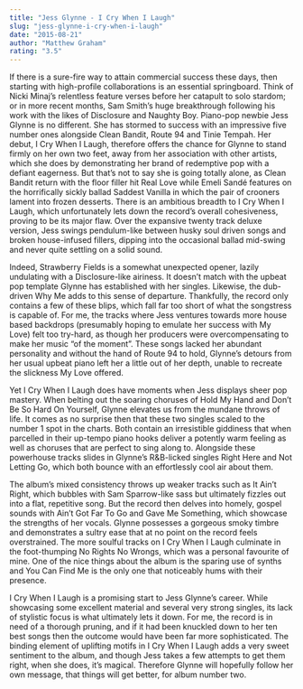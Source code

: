 ```yaml
---
title: "Jess Glynne - I Cry When I Laugh"
slug: "jess-glynne-i-cry-when-i-laugh"
date: "2015-08-21"
author: "Matthew Graham"
rating: "3.5"
---
```


If there is a sure-fire way to attain commercial success these days, then starting with high-profile collaborations is an essential springboard. Think of Nicki Minaj’s relentless feature verses before her catapult to solo stardom; or in more recent months, Sam Smith’s huge breakthrough following his work with the likes of Disclosure and Naughty Boy. Piano-pop newbie Jess Glynne is no different. She has stormed to success with an impressive five number ones alongside Clean Bandit, Route 94 and Tinie Tempah. Her debut, I Cry When I Laugh, therefore offers the chance for Glynne to stand firmly on her own two feet, away from her association with other artists, which she does by demonstrating her brand of redemptive pop with a defiant eagerness. But that’s not to say she is going totally alone, as Clean Bandit return with the floor filler hit Real Love while Emeli Sandé features on the horrifically sickly ballad Saddest Vanilla in which the pair of crooners lament into frozen desserts. There is an ambitious breadth to I Cry When I Laugh, which unfortunately lets down the record’s overall cohesiveness, proving to be its major flaw. Over the expansive twenty track deluxe version, Jess swings pendulum-like between husky soul driven songs and broken house-infused fillers, dipping into the occasional ballad mid-swing and never quite settling on a solid sound.

Indeed, Strawberry Fields is a somewhat unexpected opener, lazily undulating with a Disclosure-like airiness. It doesn’t match with the upbeat pop template Glynne has established with her singles. Likewise, the dub-driven Why Me adds to this sense of departure. Thankfully, the record only contains a few of these blips, which fall far too short of what the songstress is capable of. For me, the tracks where Jess ventures towards more house based backdrops (presumably hoping to emulate her success with My Love) felt too try-hard, as though her producers were overcompensating to make her music “of the moment”. These songs lacked her abundant personality and without the hand of Route 94 to hold, Glynne’s detours from her usual upbeat piano left her a little out of her depth, unable to recreate the slickness My Love offered.

Yet I Cry When I Laugh does have moments when Jess displays sheer pop mastery. When belting out the soaring choruses of Hold My Hand and Don’t Be So Hard On Yourself, Glynne elevates us from the mundane throws of life. It comes as no surprise then that these two singles scaled to the number 1 spot in the charts. Both contain an irresistible giddiness that when parcelled in their up-tempo piano hooks deliver a potently warm feeling as well as choruses that are perfect to sing along to. Alongside these powerhouse tracks slides in Glynne’s R&B-licked singles Right Here and Not Letting Go, which both bounce with an effortlessly cool air about them.

The album’s mixed consistency throws up weaker tracks such as It Ain’t Right, which bubbles with Sam Sparrow-like sass but ultimately fizzles out into a flat, repetitive song. But the record then delves into homely, gospel sounds with Ain’t Got Far To Go and Gave Me Something, which showcase the strengths of her vocals. Glynne possesses a gorgeous smoky timbre and demonstrates a sultry ease that at no point on the record feels overstrained. The more soulful tracks on I Cry When I Laugh culminate in the foot-thumping No Rights No Wrongs, which was a personal favourite of mine. One of the nice things about the album is the sparing use of synths and You Can Find Me is the only one that noticeably hums with their presence.

I Cry When I Laugh is a promising start to Jess Glynne’s career. While showcasing some excellent material and several very strong singles, its lack of stylistic focus is what ultimately lets it down. For me, the record is in need of a thorough pruning, and if it had been knuckled down to her ten best songs then the outcome would have been far more sophisticated. The binding element of uplifting motifs in I Cry When I Laugh adds a very sweet sentiment to the album, and though Jess takes a few attempts to get them right, when she does, it’s magical. Therefore Glynne will hopefully follow her own message, that things will get better, for album number two.
